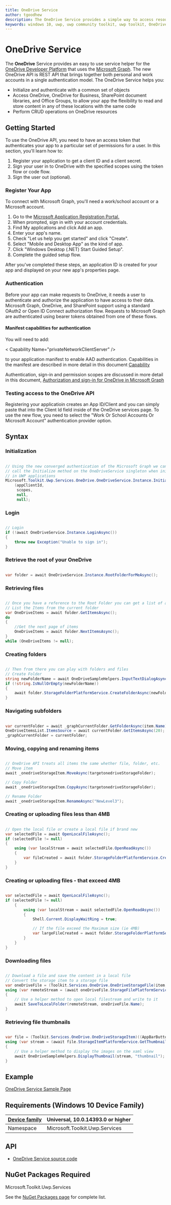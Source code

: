```yaml
---
title: OneDrive Service
author: tgoodhew
description: The OneDrive Service provides a simple way to access resources on either OneDrive or OneDrive for Business (Office 365).
keywords: windows 10, uwp, uwp community toolkit, uwp toolkit, OneDrive
---
```


# OneDrive Service

The **OneDrive** Service provides an easy to use service helper for the [OneDrive Developer Platform](https://docs.microsoft.com/en-us/onedrive/developer/) that uses the [Microsoft Graph](https://developer.microsoft.com/en-us/graph/docs/concepts/overview). The new OneDrive API is REST API that brings together both personal and work accounts in a single authentication model. The OneDrive Service helps you:

* Initialize and authenticate with a common set of objects
* Access OneDrive, OneDrive for Business, SharePoint document libraries, and Office Groups, to allow your app the flexibility to read and store content in any of these locations with the same code
* Perform CRUD operations on OneDrive resources

## Getting Started

To use the OneDrive API, you need to have an access token that authenticates your app to a particular set of permissions for a user. In this section, you'll learn how to:

1. Register your application to get a client ID and a client secret.
2. Sign your user in to OneDrive with the specified scopes using the token flow or code flow.
3. Sign the user out (optional).

### Register Your App

To connect with Microsoft Graph, you'll need a work/school account or a Microsoft account.

1. Go to the [Microsoft Application Registration Portal.](https://apps.dev.microsoft.com/)
2. When prompted, sign in with your account credentials.
3. Find My applications and click Add an app.
4. Enter your app's name.
5. Check "Let us help you get started" and click "Create".
6. Select "Mobile and Desktop App" as the kind of app.
7. Click "Windows Desktop (.NET) Start Guided Setup".
8. Complete the guided setup flow.

After you've completed these steps, an application ID is created for your app and displayed on your new app's properties page.

### Authentication

Before your app can make requests to OneDrive, it needs a user to authenticate and authorize the application to have access to their data. Microsoft Graph, OneDrive, and SharePoint support using a standard OAuth2 or Open ID Connect authorization flow. Requests to Microsoft Graph are authenticated using bearer tokens obtained from one of these flows.

#### Manifest capabilities for authentication

You will need to add:

< Capability Name="privateNetworkClientServer" />

to your application manifest to enable AAD authentication. Capabilities in the manifest are described in more detail in this document [Capability](https://docs.microsoft.com/en-us/uwp/schemas/appxpackage/appxmanifestschema/element-capability)

Authentication, sign-in and permission scopes are discussed in more detail in this document, [Authorization and sign-in for OneDrive in Microsoft Graph](https://docs.microsoft.com/en-us/onedrive/developer/rest-api/getting-started/graph-oauth)

### Testing access to the OneDrive API
Registering your applicatioin creates an App ID/Client and you can simply paste that into the Client Id field inside of the OneDrive services page.  To use the new flow, you need to select the "Work Or School Accounts Or Microsoft Account" authentication provider option.

## Syntax

### Initialization

```csharp

// Using the new converged authentication of the Microsoft Graph we can simply
// call the Initialize method on the OneDriveService singleton when initializing
// in UWP applications
Microsoft.Toolkit.Uwp.Services.OneDrive.OneDriveService.Instance.Initialize
    (appClientId, 
     scopes, 
     null, 
     null);

```

### Login

```csharp

// Login
if (!await OneDriveService.Instance.LoginAsync())
{
    throw new Exception("Unable to sign in");
}

```

### Retrieve the root of your OneDrive

```csharp

var folder = await OneDriveService.Instance.RootFolderForMeAsync();

```

### Retrieving files

```csharp

// Once you have a reference to the Root Folder you can get a list of all items
// List the Items from the current folder
var OneDriveItems = await folder.GetItemsAsync();
do
{
	//Get the next page of items
    OneDriveItems = await folder.NextItemsAsync();   
}
while (OneDriveItems != null);

```

### Creating folders

```csharp

// Then from there you can play with folders and files
// Create Folder
string newFolderName = await OneDriveSampleHelpers.InputTextDialogAsync("New Folder Name");
if (!string.IsNullOrEmpty(newFolderName))
{
    await folder.StorageFolderPlatformService.CreateFolderAsync(newFolderName, CreationCollisionOption.GenerateUniqueName);
}
```

### Navigating subfolders

```csharp

var currentFolder = await _graphCurrentFolder.GetFolderAsync(item.Name);
OneDriveItemsList.ItemsSource = await currentFolder.GetItemsAsync(20);
_graphCurrentFolder = currentFolder;
```

### Moving, copying and renaming items

```csharp

// OneDrive API treats all items the same whether file, folder, etc.
// Move item
await _onedriveStorageItem.MoveAsync(targetonedriveStorageFolder);

// Copy Folder
await _onedriveStorageItem.CopyAsync(targetonedriveStorageFolder);

// Rename Folder
await _onedriveStorageItem.RenameAsync("NewLevel3");

```

### Creating or uploading files less than 4MB

```csharp

// Open the local file or create a local file if brand new
var selectedFile = await OpenLocalFileAsync();
if (selectedFile != null)
{
    using (var localStream = await selectedFile.OpenReadAsync())
    {
        var fileCreated = await folder.StorageFolderPlatformService.CreateFileAsync(selectedFile.Name, CreationCollisionOption.GenerateUniqueName, localStream);
    }
}

```

### Creating or uploading files - that exceed 4MB

```csharp

var selectedFile = await OpenLocalFileAsync();
if (selectedFile != null)
    {
        using (var localStream = await selectedFile.OpenReadAsync())
        {
            Shell.Current.DisplayWaitRing = true;

            // If the file exceed the Maximum size (ie 4MB)
            var largeFileCreated = await folder.StorageFolderPlatformService.UploadFileAsync(selectedFile.Name, localStream, CreationCollisionOption.GenerateUniqueName, 320 * 1024);
        }
    }
}

```
### Downloading files

```csharp

// Download a file and save the content in a local file
// Convert the storage item to a storage file
var oneDriveFile = (Toolkit.Services.OneDrive.OneDriveStorageFile)item;
using (var remoteStream = (await oneDriveFile.StorageFilePlatformService.OpenAsync()) as IRandomAccessStream)
{
    // Use a helper method to open local filestream and write to it 
    await SaveToLocalFolder(remoteStream, oneDriveFile.Name);
}

```

### Retrieving file thumbnails

```csharp

var file = (Toolkit.Services.OneDrive.OneDriveStorageItem)((AppBarButton)e.OriginalSource).DataContext;
using (var stream = (await file.StorageItemPlatformService.GetThumbnailAsync(Toolkit.Services.MicrosoftGraph.MicrosoftGraphEnums.ThumbnailSize.Large)) as IRandomAccessStream)
{
    // Use a helper method to display the images on the xaml view
    await OneDriveSampleHelpers.DisplayThumbnail(stream, "thumbnail");
}

```
  
## Example

[OneDrive Service Sample Page](https://github.com/Microsoft/UWPCommunityToolkit/tree/master/Microsoft.Toolkit.Uwp.SampleApp/SamplePages/OneDrive%20Service)

## Requirements (Windows 10 Device Family)

| [Device family](http://go.microsoft.com/fwlink/p/?LinkID=526370) | Universal, 10.0.14393.0 or higher |
| --- | --- |
| Namespace | Microsoft.Toolkit.Uwp.Services |

## API

* [OneDrive Service source code](https://github.com/Microsoft/UWPCommunityToolkit/tree/master/Microsoft.Toolkit.Uwp.Services/Services/OneDrive)


## NuGet Packages Required

Microsoft.Toolkit.Uwp.Services

See the [NuGet Packages page](../Nuget-Packages.md) for complete list.
